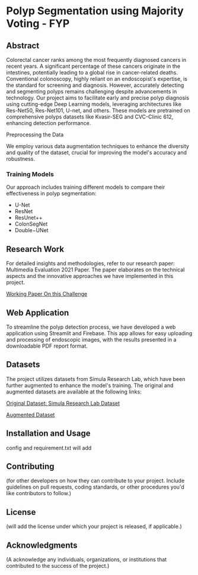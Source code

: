 # Polyp Segmentation using Majority Voting - FYP

## Abstract

Colorectal cancer ranks among the most frequently diagnosed cancers in recent years. A significant percentage of these cancers originate in the intestines, potentially leading to a global rise in cancer-related deaths. Conventional colonoscopy, highly reliant on an endoscopist's expertise, is the standard for screening and diagnosis. However, accurately detecting and segmenting polyps remains challenging despite advancements in technology. Our project aims to facilitate early and precise polyp diagnosis using cutting-edge Deep Learning models, leveraging architectures like Res-Net50, Res-Net101, U-net, and others. These models are pretrained on comprehensive polyps datasets like Kvasir-SEG and CVC-Clinic 612, enhancing detection performance.

Preprocessing the Data

We employ various data augmentation techniques to enhance the diversity and quality of the dataset, crucial for improving the model's accuracy and robustness.

### Training Models

Our approach includes training different models to compare their effectiveness in polyp segmentation:

- U-Net
- ResNet
- ResUnet++
- ColonSegNet
- Double−UNet

## Research Work

For detailed insights and methodologies, refer to our research paper: Multimedia Evaluation 2021 Paper. The paper elaborates on the technical aspects and the innovative approaches we have implemented in this project.

[Working Paper On this Challenge](https://2021.multimediaeval.com/paper34.pdf)

##  Web Application

To streamline the polyp detection process, we have developed a web application using Streamlit and Firebase. This app allows for easy uploading and processing of endoscopic images, with the results presented in a downloadable PDF report format.

##  Datasets

The project utilizes datasets from Simula Research Lab, which have been further augmented to enhance the model's training. The original and augmented datasets are available at the following links:

[Original Dataset: Simula Research Lab Dataset](https://www.kaggle.com/datasets/muhammadhassaan786/kavisr-test-dataset)

[Augmented Dataset](https://www.kaggle.com/datasets/muhammadhassaan786/augmented-dataset.)



## Installation and Usage

config and requirement.txt will add

## Contributing

(for other developers on how they can contribute to your project. Include guidelines on pull requests, coding standards, or other procedures you'd like contributors to follow.)

##  License

(will add the license under which your project is released, if applicable.)

##  Acknowledgments

(A  acknowledge any individuals, organizations, or institutions that contributed to the success of the project.)
